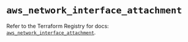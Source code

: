 # `aws_network_interface_attachment`

Refer to the Terraform Registry for docs: [`aws_network_interface_attachment`](https://registry.terraform.io/providers/hashicorp/aws/4.67.0/docs/resources/network_interface_attachment).
